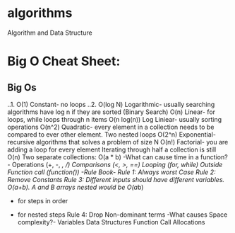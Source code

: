 # algorithms
Algorithm and Data Structure


# Big O Cheat Sheet:
## Big Os
..1. O(1) Constant- no loops
..2. O(log N) Logarithmic- usually searching algorithms have log n if they are sorted (Binary Search)
 O(n) Linear- for loops, while loops through n items
 O(n log(n)) Log Liniear- usually sorting operations
 O(n^2) Quadratic- every element in a collection needs to be compared to ever other element. Two
 nested loops
 O(2^n) Exponential- recursive algorithms that solves a problem of size N
 O(n!) Factorial- you are adding a loop for every element
 Iterating through half a collection is still O(n)
 Two separate collections: O(a * b)
 -What can cause time in a function?-
 Operations (+, -, *, /)
 Comparisons (<, >, ==)
 Looping (for, while)
 Outside Function call (function())
 -Rule Book-
 Rule 1: Always worst Case
 Rule 2: Remove Constants
 Rule 3: Different inputs should have different variables. O(a+b). A and B arrays nested would be
 O(a*b)
 + for steps in order
 * for nested steps
 Rule 4: Drop Non-dominant terms
 -What causes Space complexity?-
 Variables
 Data Structures
 Function Call
 Allocations
